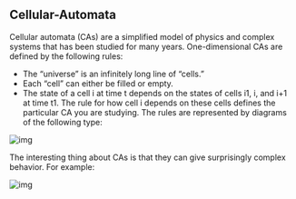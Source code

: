 ## Cellular-Automata

Cellular automata (CAs) are a simplified model of physics and complex systems that has been studied for many years. One-dimensional CAs are defined by the following rules:


* The “universe” is an infinitely long line of “cells.”
* Each “cell” can either be filled or empty.
* The state of a cell i at time t depends on the states of cells i 1, i, and i+1 at time t 1. The rule for how cell i depends on these cells defines the particular CA you are studying. The rules are represented by diagrams of the following type:

![img](http://i.imgur.com/86WE9DF.png)

The interesting thing about CAs is that they can give surprisingly complex behavior. For example:

![img](http://i.imgur.com/a1pr1Ek.png)
